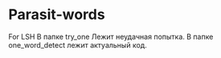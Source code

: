 # Parasit-words
 For LSH 
В папке try_one Лежит неудачная попытка. В папке one_word_detect лежит актуальный код. 
